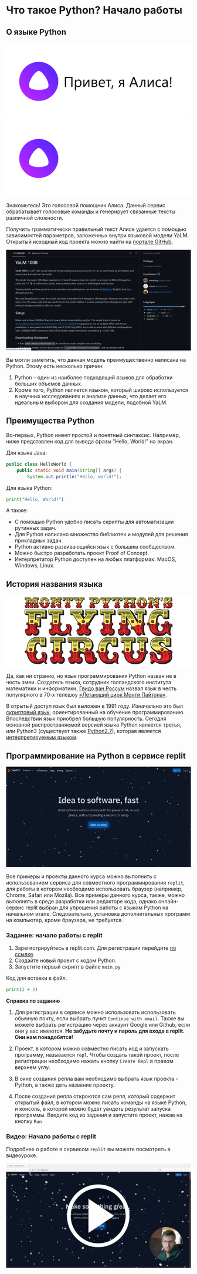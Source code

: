 # Что такое Python? Начало работы

## О языке Python

![alisa_yandex_light.png](images/alisa_yandex_light.png#only-light)
![alisa_yandex_dark.png](images/alisa_yandex_dark.png#only-dark)

Знакомьтесь! Это голосовой помощник Алиса. Данный сервис обрабатывает голосовые команды и генерирует связанные тексты различной сложности.

Получить грамматически правильный текст Алисе удается с помощью зависимостей параметров, заложенных внутри языковой модели YaLM. Открытый исходный код проекта можно найти на [портале GitHub](https://github.com/yandex/YaLM-100B).

![yalm100.png](images/yalm100.png)

Вы могли заметить, что данная модель преимущественно написана на Python. Этому есть несколько причин:

1. Python – один из наиболее подходящий языков для обработки больших объемов данных.
2. Кроме того, Python является языком, который широко используется в научных исследованиях и анализе данных, что делает его идеальным выбором для создания модели, подобной YaLM.

## Преимущества Python

Во-первых, Python имеет простой и понятный синтаксис. Например, ниже представлен код для вывода фразы "Hello, World!" на экран.

Для языка Java:

```Java
public class HelloWorld {
    public static void main(String[] args) {
        System.out.println("Hello, world!");
```

Для языка Python:

```Python
print("Hello, World!")
```

А также:

* С помощью Python удобно писать скрипты для автоматизации рутинных задач.
* Для Python написано множество библиотек и модулей для решения прикладных задач.
* Python активно развивающийся язык с большим сообществом.
* Можно быстро разработать проект Proof of Concept.
* Интерпретатор Python доступен на любых платформах: MacOS, Windows, Linux.

## История названия языка

![monty.png](images/monty.png)

Да, как ни странно, но язык программирования Python назван не в честь змеи. Создатель языка, сотрудник голландского института математики и информатики, [Гвидо ван Россум](https://ru.wikipedia.org/wiki/%D0%A0%D0%BE%D1%81%D1%81%D1%83%D0%BC,_%D0%93%D0%B2%D0%B8%D0%B4%D0%BE_%D0%B2%D0%B0%D0%BD) назвал язык в честь популярного в 70-х телешоу [«Летающий цирк Монти Пайтона»](https://ru.wikipedia.org/wiki/%D0%9B%D0%B5%D1%82%D0%B0%D1%8E%D1%89%D0%B8%D0%B9_%D1%86%D0%B8%D1%80%D0%BA_%D0%9C%D0%BE%D0%BD%D1%82%D0%B8_%D0%9F%D0%B0%D0%B9%D1%82%D0%BE%D0%BD%D0%B0).

В отрытый доступ язык был выложен в 1991 году. Изначально это был [скриптовый язык](https://ru.wikipedia.org/wiki/%D0%A1%D1%86%D0%B5%D0%BD%D0%B0%D1%80%D0%BD%D1%8B%D0%B9_%D1%8F%D0%B7%D1%8B%D0%BA), ориентированный на обучение программированию. Впоследствии язык приобрел большую популярность. Сегодня основной распространяемой версией языка Python является третья, или Python3 (существует также [Python2.7](https://www.8host.com/blog/python-2-vs-python-3-kratkij-obzor-i-prakticheskie-soobrazheniya/)), которая является [интерпретируемым языком](https://tproger.ru/translations/programming-concepts-compilation-vs-interpretation).

## Программирование на Python в сервисе replit

![replit_main.png](images/replit_main.png)

Все примеры и проекты данного курса можно выполнить с использованием сервиса для совместного программирования `replit`, для работы в котором необходимо использовать браузер (например, Chrome, Safari или Mozila). Все примеры данного курса, также, можно выполнять в среде разработки или редакторе кода, однако онлайн-сервис replit выбран для упрощения работы с языком Python на начальном этапе. Следовательно, установка дополнительных программ на компьютер, кроме браузера, не требуется.

### Задание: начало работы с replit

1. Зарегистрируйтесь в replit.com. Для регистрации перейдите [по ссылке](https://replit.com/).
2. Создайте новый проект с кодом Python.
3. Запустите первый скрипт в файле `main.py`

Код для вставки в файл.

```Python
print(2 + 2)
```

**Справка по заданию**

1. Для регистрации в сервисе можно использовать использовать обычную почту, если выбрать пункт `Continue with email`. Также вы можете выбрать регистрацию через аккаунт Google или Github, если они у вас имеются. **Не забудьте почту и пароль для входа в replit. Они нам понадобятся!**

2. Проект, в котором можно совместно писать код и запускать программу, называется `repl`. Чтобы создать такой проект, после регистрации необходимо нажать кнопку `Create Repl` в правом верхнем углу.

3. В окне создания репла вам необходимо выбрать язык проекта - Python, а также дать название проекту.

4. После создания репла откроются сам репл, который содержит открытый файл, в котором можно писать команды на языке Python, и консоль, в которой можно будет увидеть результат запуска программы. Введите код из задания и запустите проект, нажав на кнопку `Run`

### Видео: Начало работы с replit

Подробнее о работе в сервисом `replit` вы можете посмотреть в видеоуроке.

[![scr1.png](images/scr1.png)](https://www.youtube.com/watch?v=tHOyDVBxBvU&lc=UgxMvDJuce3-XnAv6Lx4AaABAg)
